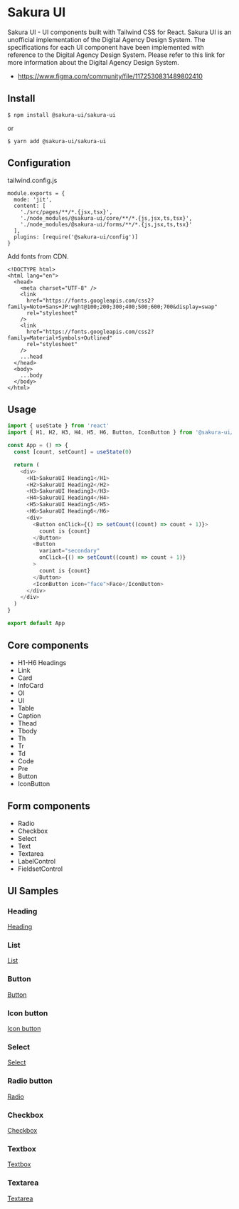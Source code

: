 # Sakura UI
Sakura UI - UI components built with Tailwind CSS for React. Sakura UI is an unofficial implementation of the Digital Agency Design System. The specifications for each UI component have been implemented with reference to the Digital Agency Design System. Please refer to this link for more information about the Digital Agency Design System.

- https://www.figma.com/community/file/1172530831489802410

## Install
```
$ npm install @sakura-ui/sakura-ui
```
or
```
$ yarn add @sakura-ui/sakura-ui
```

## Configuration
tailwind.config.js
```
module.exports = {
  mode: 'jit',
  content: [
    './src/pages/**/*.{jsx,tsx}',
    './node_modules/@sakura-ui/core/**/*.{js,jsx,ts,tsx}',
    './node_modules/@sakura-ui/forms/**/*.{js,jsx,ts,tsx}'
  ],
  plugins: [require('@sakura-ui/config')]
}
```

Add fonts from CDN.
```
<!DOCTYPE html>
<html lang="en">
  <head>
    <meta charset="UTF-8" />
    <link
      href="https://fonts.googleapis.com/css2?family=Noto+Sans+JP:wght@100;200;300;400;500;600;700&display=swap"
      rel="stylesheet"
    />
    <link
      href="https://fonts.googleapis.com/css2?family=Material+Symbols+Outlined"
      rel="stylesheet"
    />
    ...head
  </head>
  <body>
    ...body
  </body>
</html>
```


## Usage
```ts
import { useState } from 'react'
import { H1, H2, H3, H4, H5, H6, Button, IconButton } from '@sakura-ui/core'

const App = () => {
  const [count, setCount] = useState(0)

  return (
    <div>
      <H1>SakuraUI Heading1</H1>
      <H2>SakuraUI Heading2</H2>
      <H3>SakuraUI Heading3</H3>
      <H4>SakuraUI Heading4</H4>
      <H5>SakuraUI Heading5</H5>
      <H6>SakuraUI Heading6</H6>
      <div>
        <Button onClick={() => setCount((count) => count + 1)}>
          count is {count}
        </Button>
        <Button
          variant="secondary"
          onClick={() => setCount((count) => count + 1)}
        >
          count is {count}
        </Button>
        <IconButton icon="face">Face</IconButton>
      </div>
    </div>
  )
}

export default App
```

## Core components
- H1-H6 Headings
- Link
- Card
- InfoCard
- Ol
- Ul
- Table
- Caption
- Thead
- Tbody
- Th
- Tr
- Td
- Code
- Pre
- Button
- IconButton

## Form components
- Radio
- Checkbox
- Select
- Text
- Textarea
- LabelControl
- FieldsetControl

## UI Samples

### Heading
[Heading](https://user-images.githubusercontent.com/1037944/227953097-5c35de72-b4a2-4ec3-95bf-a65ccbb5744e.png)

### List
[List](https://user-images.githubusercontent.com/1037944/227954257-418f55a0-69fe-4f97-85cd-e46e03ebada6.png)

### Button
[Button](https://user-images.githubusercontent.com/1037944/227955904-8c5f3466-d7c0-426d-b7b2-af58f13d84d5.png)

### Icon button
[Icon button](https://user-images.githubusercontent.com/1037944/227956130-142160f6-263f-48d4-83d3-3ba9479c14f2.png)

### Select
[Select](https://user-images.githubusercontent.com/1037944/227956833-29d1201d-e9ea-4124-b4c3-f14c937a9079.png)

### Radio button
[Radio](https://user-images.githubusercontent.com/1037944/227956968-2c0519ba-0e8c-424e-9949-722a6ab6fcba.png)

### Checkbox
[Checkbox](https://user-images.githubusercontent.com/1037944/227957113-a75370eb-b1ed-4010-b30f-bc44db1846a5.png)

### Textbox
[Textbox](https://user-images.githubusercontent.com/1037944/227957734-7aeabd51-f2ae-441b-94ae-b5ebb1536811.png)

### Textarea
[Textarea](https://user-images.githubusercontent.com/1037944/227957968-627a2808-7f5a-4106-8824-9622d5ab7c1a.png)
